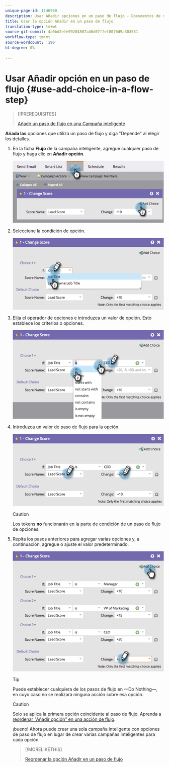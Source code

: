 ```yaml
---
unique-page-id: 1146980
description: Usar Añadir opciones en un paso de flujo - Documentos de marketing - Documentación del producto
title: Usar la opción Añadir en un paso de flujo
translation-type: tm+mt
source-git-commit: 4a0bd2efe99284807a46d07ffef0070d9a303631
workflow-type: tm+mt
source-wordcount: '196'
ht-degree: 0%

---
```



# Usar Añadir opción en un paso de flujo {#use-add-choice-in-a-flow-step}

>[!PREREQUISITES]
>
>[Añadir un paso de flujo en una Campaña inteligente](/help/marketo/product-docs/core-marketo-concepts/smart-campaigns/flow-actions/add-a-flow-step-to-a-smart-campaign.md)

**Añada las** opciones que utiliza un paso de flujo y diga &quot;Depende&quot; al elegir los detalles.

1. En la ficha **Flujo** de la campaña inteligente, agregue cualquier paso de flujo y haga clic en **Añadir opción**.

   ![](assets/image2014-9-22-11-3a58-3a20.png)

1. Seleccione la condición de opción.

   ![](assets/image2014-9-22-11-3a58-3a50.png)

1. Elija el operador de opciones e introduzca un valor de opción. Esto establece los criterios o opciones.

   ![](assets/image2014-9-22-11-3a58-3a54.png)

1. Introduzca un valor de paso de flujo para la opción.

   ![](assets/image2014-9-22-11-3a58-3a57.png)

   >[!CAUTION]
   >
   >Los tokens **no** funcionarán en la parte de condición de un paso de flujo de opciones.

1. Repita los pasos anteriores para agregar varias opciones y, a continuación, agregue o ajuste el valor predeterminado.

   ![](assets/image2014-9-22-11-3a58-3a59.png)

   >[!TIP]
   >
   >Puede establecer cualquiera de los pasos de flujo en —Do Nothing—, en cuyo caso no se realizará ninguna acción sobre esa opción.

   >[!CAUTION]
   >
   >Solo se aplica la primera opción coincidente al paso de flujo. Aprenda a [reordenar &quot;Añadir opción&quot; en una acción de flujo](/help/marketo/product-docs/core-marketo-concepts/smart-campaigns/flow-actions/reorder-add-choice-in-a-flow-step.md).

   ¡bueno! Ahora puede crear una sola campaña inteligente con opciones de paso de flujo en lugar de crear varias campañas inteligentes para cada opción.

   >[!MORELIKETHIS]
   >
   >[Reordenar la opción Añadir en un paso de flujo](/help/marketo/product-docs/core-marketo-concepts/smart-campaigns/flow-actions/reorder-add-choice-in-a-flow-step.md)
